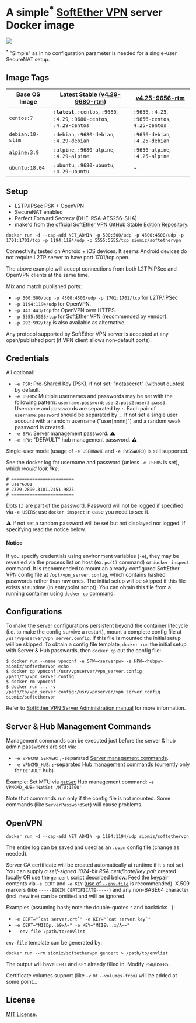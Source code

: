 # A simple<sup>*</sup> [SoftEther VPN][1] server Docker image

![](https://github.com/siomiz/SoftEtherVPN/workflows/Docker%20Image%20CI/badge.svg)

<sup>*</sup> "Simple" as in no configuration parameter is needed for a single-user SecureNAT setup.

## Image Tags
Base OS Image | Latest Stable ([v4.29-9680-rtm](https://github.com/SoftEtherVPN/SoftEtherVPN_Stable/tree/v4.29-9680-rtm)) | [v4.25-9656-rtm](https://github.com/SoftEtherVPN/SoftEtherVPN_Stable/tree/v4.25-9656-rtm)
------------- | -- | --
`centos:7` | **`:latest`**, `:centos`, `:9680`, `:4.29`, `:9680-centos`, `:4.29-centos` | `:9656`, `:4.25`, `:9656-centos`, `4.25-centos`
`debian:10-slim` | `:debian`, `:9680-debian`, `:4.29-debian` | `:9656-debian`, `:4.25-debian`
`alpine:3.9` | `:alpine`, `:9680-alpine`, `:4.29-alpine` | `:9656-alpine`, `:4.25-alpine`
`ubuntu:18.04` | `:ubuntu`, `:9680-ubuntu`, `:4.29-ubuntu` | -

## Setup
 - L2TP/IPSec PSK + OpenVPN
 - SecureNAT enabled
 - Perfect Forward Secrecy (DHE-RSA-AES256-SHA)
 - make'd from [the official SoftEther VPN GitHub Stable Edition Repository][2].

`docker run -d --cap-add NET_ADMIN -p 500:500/udp -p 4500:4500/udp -p 1701:1701/tcp -p 1194:1194/udp -p 5555:5555/tcp siomiz/softethervpn`

Connectivity tested on Android + iOS devices. It seems Android devices do not require L2TP server to have port 1701/tcp open.

The above example will accept connections from both L2TP/IPSec and OpenVPN clients at the same time.

Mix and match published ports: 
- `-p 500:500/udp -p 4500:4500/udp -p 1701:1701/tcp` for L2TP/IPSec
- `-p 1194:1194/udp` for OpenVPN.
- `-p 443:443/tcp` for OpenVPN over HTTPS.
- `-p 5555:5555/tcp` for SoftEther VPN (recommended by vendor).
- `-p 992:992/tcp` is also available as alternative.

Any protocol supported by SoftEther VPN server is accepted at any open/published port (if VPN client allows non-default ports).

## Credentials

All optional:

- `-e PSK`: Pre-Shared Key (PSK), if not set: "notasecret" (without quotes) by default.
- `-e USERS`: Multiple usernames and passwords may be set with the following pattern: `username:password;user2:pass2;user3:pass3`. Username and passwords are separated by `:`. Each pair of `username:password` should be separated by `;`. If not set a single user account with a random username ("user[nnnn]") and a random weak password is created.
- `-e SPW`: Server management password. :warning:
- `-e HPW`: "DEFAULT" hub management password. :warning:

Single-user mode (usage of `-e USERNAME` and `-e PASSWORD`) is still supported.

See the docker log for username and password (unless `-e USERS` is set), which *would look like*:

    # ========================
    # user6301
    # 2329.2890.3101.2451.9875
    # ========================
Dots (.) are part of the password. Password will not be logged if specified via `-e USERS`; use `docker inspect` in case you need to see it.

:warning: if not set a random password will be set but not displayed nor logged. If specifying read the notice below.

#### Notice ####

If you specify credentials using environment variables (`-e`), they may be revealed via the process list on host (ex. `ps(1)` command) or `docker inspect` command. It is recommended to mount an already-configured SoftEther VPN config file at `/opt/vpn_server.config`, which contains hashed passwords rather than raw ones. The initial setup will be skipped if this file exists at runtime (in entrypoint script). You can obtain this file from a running container using [`docker cp` command](https://docs.docker.com/engine/reference/commandline/cp/).

## Configurations ##

To make the server configurations persistent beyond the container lifecycle (i.e. to make the config survive a restart), mount a complete config file at `/usr/vpnserver/vpn_server.config`. If this file is mounted the initial setup will be skipped.
To obtain a config file template, `docker run` the initial setup with Server & Hub passwords, then `docker cp` out the config file:

    $ docker run --name vpnconf -e SPW=<serverpw> -e HPW=<hubpw> siomiz/softethervpn echo
    $ docker cp vpnconf:/usr/vpnserver/vpn_server.config /path/to/vpn_server.config
    $ docker rm vpnconf
    $ docker run ... -v /path/to/vpn_server.config:/usr/vpnserver/vpn_server.config siomiz/softethervpn

Refer to [SoftEther VPN Server Administration manual](https://www.softether.org/4-docs/1-manual/3._SoftEther_VPN_Server_Manual/3.3_VPN_Server_Administration) for more information.

## Server & Hub Management Commands ##

Management commands can be executed just before the server & hub admin passwords are set via:
- `-e VPNCMD_SERVER`: `;`-separated [Server management commands](https://www.softether.org/4-docs/1-manual/6._Command_Line_Management_Utility_Manual/6.3_VPN_Server_%2F%2F_VPN_Bridge_Management_Command_Reference_(For_Entire_Server)).
- `-e VPNCMD_HUB`: `;`-separated [Hub management commands](https://www.softether.org/4-docs/1-manual/6._Command_Line_Management_Utility_Manual/6.4_VPN_Server_%2F%2F_VPN_Bridge_Management_Command_Reference_(For_Virtual_Hub)) (currently only for `DEFAULT` hub).

Example: Set MTU via [`NatSet`](https://www.softether.org/4-docs/1-manual/6._Command_Line_Management_Utility_Manual/6.4_VPN_Server_%2F%2F_VPN_Bridge_Management_Command_Reference_(For_Virtual_Hub)#6.4.97_.22NatSet.22:_Change_Virtual_NAT_Function_Setting_of_SecureNAT_Function) Hub management command:
`-e VPNCMD_HUB='NatSet /MTU:1500'`

Note that commands run only if the config file is not mounted. Some commands (like `ServerPasswordSet`) will cause problems.

## OpenVPN ##

`docker run -d --cap-add NET_ADMIN -p 1194:1194/udp siomiz/softethervpn`

The entire log can be saved and used as an `.ovpn` config file (change as needed).

Server CA certificate will be created automatically at runtime if it's not set. You can supply _a self-signed 1024-bit RSA certificate/key pair_ created locally OR use the `gencert` script described below. Feed the keypair contents via `-e CERT` and `-e KEY` ([use of `--env-file`][3] is recommended). X.509 markers (like `-----BEGIN CERTIFICATE-----`) and any non-BASE64 character (incl. newline) can be omitted and will be ignored.

Examples (assuming bash; note the double-quotes `"` and backticks `` ` ``):

* ``-e CERT="`cat server.crt`" -e KEY="`cat server.key`"``
* `-e CERT="MIIDp..b9xA=" -e KEY="MIIEv..x/A=="`
* `--env-file /path/to/envlist`

`env-file` template can be generated by:

`docker run --rm siomiz/softethervpn gencert > /path/to/envlist`

The output will have `CERT` and `KEY` already filled in. Modify `PSK`/`USERS`.

Certificate volumes support (like `-v` or `--volumes-from`) will be added at some point...

## License ##

[MIT License][4].

  [1]: https://www.softether.org/
  [2]: https://github.com/SoftEtherVPN/SoftEtherVPN_Stable
  [3]: https://docs.docker.com/engine/reference/commandline/run/#set-environment-variables-e-env-env-file
  [4]: https://github.com/siomiz/SoftEtherVPN/raw/master/LICENSE
